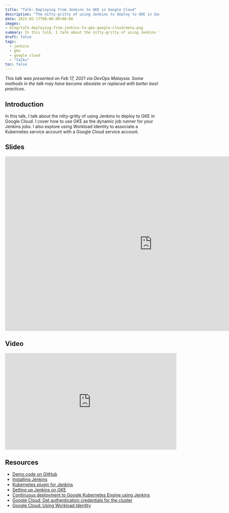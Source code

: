 ```yaml
---
title: "Talk: Deploying from Jenkins to GKE in Google Cloud"
description: "The nitty-gritty of using Jenkins to deploy to GKE in Google Cloud"
date: 2021-02-17T08:00:00+08:00
images:
- blog/talk-deploying-from-jenkins-to-gke-google-cloud/meta.png
summary: In this talk, I talk about the nitty-gritty of using Jenkins to deploy to GKE in Google Cloud. I cover how to use GKE as the dynamic job runner for your Jenkins jobs. I also explore using Workload Identity to associate a Kubernetes service account with a Google Cloud service account.
draft: false
tags:
  - jenkins
  - gke
  - google cloud
  - "Talks"
toc: false
---
```


*This talk was presented on Feb 17, 2021 via DevOps Malaysia. Some methods in the talk may have become obsolete or replaced with better best practices*.

## Introduction

In this talk, I talk about the nitty-gritty of using Jenkins to deploy to GKE in Google Cloud. I cover how to use GKE as the dynamic job runner for your Jenkins jobs. I also explore using Workload Identity to associate a Kubernetes service account with a Google Cloud service account.

## Slides

<iframe class="block mb-6" src="https://docs.google.com/presentation/d/e/2PACX-1vSEoqISwkMzEFpVdeaj7WOKXixQ5hMybE7w5cBD4dybrDCdBuSO4vVWpUv7J8BzRs4eZquUYU5_VfaY/embed?start=false&loop=false&delayms=3000" frameborder="0" width="960" height="569" allowfullscreen="true" mozallowfullscreen="true" webkitallowfullscreen="true"></iframe>

## Video

<iframe class="block mb-6" width="560" height="315" src="https://www.youtube.com/embed/YAW1mQ6Qg0E?start=1170" frameborder="0" allow="accelerometer; autoplay; clipboard-write; encrypted-media; gyroscope; picture-in-picture" allowfullscreen></iframe>

## Resources

- [Demo code on GitHub](https://github.com/ernsheong/jenkins-gke-demo)
- [Installing Jenkins](https://www.jenkins.io/doc/book/installing/)
- [Kubernetes plugin for Jenkins](https://plugins.jenkins.io/kubernetes/)
- [Setting up Jenkins on GKE](https://cloud.google.com/solutions/jenkins-on-kubernetes-engine-tutorial)
- [Continuous deployment to Google Kubernetes Engine using Jenkins](https://cloud.google.com/solutions/continuous-delivery-jenkins-kubernetes-engine)
- [Google Cloud: Get authentication credentials for the cluster](https://cloud.google.com/kubernetes-engine/docs/quickstart#get_authentication_credentials_for_the_cluster)
- [Google Cloud: Using Workload Identity](https://cloud.google.com/kubernetes-engine/docs/how-to/workload-identity)